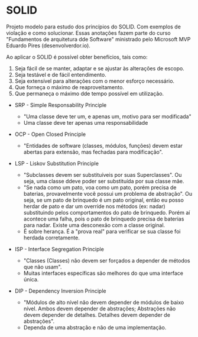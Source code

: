 # SOLID
Projeto modelo para estudo dos princípios do SOLID. Com exemplos de violação e como solucionar. Essas anotações fazem parte do curso "Fundamentos de arquitetura dde Software" ministrado pelo Microsoft MVP Eduardo Pires (desenvolverdor.io).

Ao aplicar o SOLID é possível obter benefícios, tais como: 

1. Seja fácil de se manter, adaptar e se ajustar às alterações de escopo.
2. Seja testável e de fácil entendimento.
3. Seja extensível para alterações com o menor esforço necessário.
4. Que forneça o máximo de reaproveitamento.
5. Que permaneça o máximo dde tempo possível em utilização.

- SRP - Simple Responsability Principle
    - "Uma classe deve ter um, e apenas um, motivo para ser modificada"
    - Uma classe deve ter apenas uma responsabilidade

- OCP - Open Closed Principle
    - "Entidades de software (classes, módulos, funções) devem estar abertas para extensão, mas fechadas para modificação".

- LSP - Liskov Substitution Principle
    - "Subclasses devem ser substituíveis por suas Superclasses". Ou seja, uma classe ddeve poder ser substituída por sua classe mãe.
    - "Se nada como um pato, voa como um pato, porém precisa de baterias, provavelmente você possui um problema de abstração". Ou seja, se um pato de brinquedo é um pato original, então eu posso herdar de pato e dar um override nos métodos (ex: nadar) substituindo pelos comportamentos do pato de brinquedo. Porém aí acontece uma falha, pois o pato de brinquedo precisa de baterias para nadar. Existe uma desconexão com a classe original.
    - É sobre herança. É a "prova real" para verificar se sua classe foi herdada corretamente.

- ISP - Interface Segregation Principle
    - "Classes (Classes) não devem ser forçados a depender de métodos que não usam".
    - Muitas interfaces específicas são melhores do que uma interface única.

- DIP - Dependency Inversion Principle
    - "Módulos de alto nível não devem depender de módulos de baixo nível. Ambos devem depender de abstrações; Abstrações não devem depender de detalhes. Detalhes devem depender de abstrações".
    - Dependa de uma abstração e não de uma implementação.
